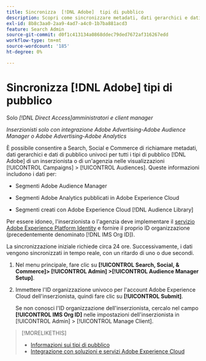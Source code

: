 ```yaml
---
title: Sincronizza  [!DNL Adobe]  tipi di pubblico
description: Scopri come sincronizzare metadati, dati gerarchici e dati di pubblico univoci per i tuoi [!DNL Adobe] tipi di pubblico.
exl-id: 8b8c3aa0-2aa9-4ad7-a4c0-1b7ba881acd3
feature: Search Admin
source-git-commit: d0f1c413134a0868ddec79ded7672af316267edd
workflow-type: tm+mt
source-wordcount: '185'
ht-degree: 0%

---
```


# Sincronizza [!DNL Adobe] tipi di pubblico

Solo *[!DNL Direct Access]amministratori e client manager*

*Inserzionisti solo con integrazione Adobe Advertising-Adobe Audience Manager o Adobe Advertising-Adobe Analytics*

È possibile consentire a Search, Social e Commerce di richiamare metadati, dati gerarchici e dati di pubblico univoci per tutti i tipi di pubblico [!DNL Adobe] di un inserzionista o di un&#39;agenzia nelle visualizzazioni [!UICONTROL Campaigns] > [!UICONTROL Audiences]. Queste informazioni includono i dati per:

* Segmenti Adobe Audience Manager

* Segmenti Adobe Analytics pubblicati in Adobe Experience Cloud

* Segmenti creati con Adobe Experience Cloud [!DNL Audience Library]

Per essere idoneo, l&#39;inserzionista o l&#39;agenzia deve implementare il [servizio Adobe Experience Platform Identity](https://experienceleague.adobe.com/docs/id-service/using/home.html) e fornire il proprio ID organizzazione (precedentemente denominato [!DNL IMS Org ID]).

La sincronizzazione iniziale richiede circa 24 ore. Successivamente, i dati vengono sincronizzati in tempo reale, con un ritardo di uno o due secondi.

1. Nel menu principale, fare clic su **[!UICONTROL Search, Social, & Commerce]> [!UICONTROL Admin] >[!UICONTROL Audience Manager Setup]**.

1. Immettere l&#39;ID organizzazione univoco per l&#39;account Adobe Experience Cloud dell&#39;inserzionista, quindi fare clic su **[!UICONTROL Submit]**.

   Se non conosci l&#39;ID organizzazione dell&#39;inserzionista, cercalo nel campo **[!UICONTROL IMS Org ID]** nelle impostazioni dell&#39;inserzionista in [!UICONTROL Admin] > [!UICONTROL Manage Client].

>[!MORELIKETHIS]
>
>* [Informazioni sui tipi di pubblico](/help/search-social-commerce/campaign-management/campaigns/audience-about.md)
>* [Integrazione con soluzioni e servizi Adobe Experience Cloud](/help/search-social-commerce/introduction/integrations.md)
